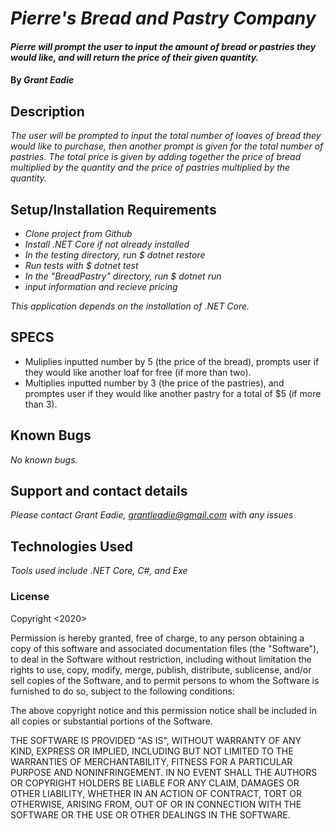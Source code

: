 # _Pierre's Bread and Pastry Company_

#### _Pierre will prompt the user to input the amount of bread or pastries they would like, and will return the price of their given quantity._

#### By _Grant Eadie_

## Description

_The user will be prompted to input the total number of loaves of bread they would like to purchase, then another prompt is given for the total number of pastries. The total price is given by adding together the price of bread multiplied by the quantity and the price of pastries multiplied by the quantity._

## Setup/Installation Requirements

* _Clone project from Github_
* _Install .NET Core if not already installed_
* _In the testing directory, run $ dotnet restore_
* _Run tests with $ dotnet test_
* _In the "BreadPastry" directory, run $ dotnet run_
* _input information and recieve pricing_

_This application depends on the installation of .NET Core._

## SPECS

* Muliplies inputted number by 5 (the price of the bread), prompts user if they would like another loaf for free (if more than two). 
* Multiplies inputted number by 3 (the price of the pastries), and promptes user if they would like another pastry for a total of $5 (if more than 3).

## Known Bugs

_No known bugs._

## Support and contact details

_Please contact Grant Eadie, grantleadie@gmail.com with any issues_

## Technologies Used

_Tools used include .NET Core, C#, and Exe_

### License

Copyright <2020> <Grant Eadie>

Permission is hereby granted, free of charge, to any person obtaining a copy of this software and associated documentation files (the "Software"), to deal in the Software without restriction, including without limitation the rights to use, copy, modify, merge, publish, distribute, sublicense, and/or sell copies of the Software, and to permit persons to whom the Software is furnished to do so, subject to the following conditions:

The above copyright notice and this permission notice shall be included in all copies or substantial portions of the Software.

THE SOFTWARE IS PROVIDED "AS IS", WITHOUT WARRANTY OF ANY KIND, EXPRESS OR IMPLIED, INCLUDING BUT NOT LIMITED TO THE WARRANTIES OF MERCHANTABILITY, FITNESS FOR A PARTICULAR PURPOSE AND NONINFRINGEMENT. IN NO EVENT SHALL THE AUTHORS OR COPYRIGHT HOLDERS BE LIABLE FOR ANY CLAIM, DAMAGES OR OTHER LIABILITY, WHETHER IN AN ACTION OF CONTRACT, TORT OR OTHERWISE, ARISING FROM, OUT OF OR IN CONNECTION WITH THE SOFTWARE OR THE USE OR OTHER DEALINGS IN THE SOFTWARE.
